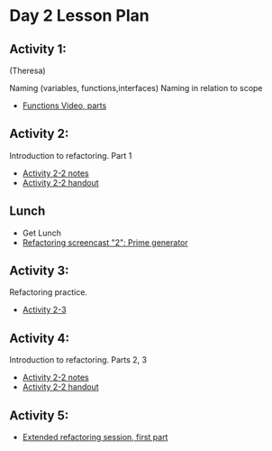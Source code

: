 # Day 2 Lesson Plan

## Activity 1:

(Theresa)

Naming (variables, functions,interfaces)
Naming in relation to scope

- [Functions Video, parts](../videos/03-function_size.md)

## Activity 2:

Introduction to refactoring. Part 1

- [Activity 2-2 notes](../activities/activity2-2refactoringIntro.md)
- [Activity 2-2 handout](../activities/activity2-2refactoringHandout.md)

## Lunch

- Get Lunch
- [Refactoring screencast "2": Prime generator](../videos/04-prime_gen_screencast.md)

## Activity 3:

Refactoring practice.

- [Activity 2-3](../activities/activity2-3refactoring.md)

## Activity 4:

Introduction to refactoring. Parts 2, 3

- [Activity 2-2 notes](../activities/activity2-2refactoringIntro.md)
- [Activity 2-2 handout](../activities/activity2-2refactoringHandout.md)

## Activity 5:

- [Extended refactoring session, first part](../activities/activity2-4refactoringPrimesGeneratorPart1.md)
